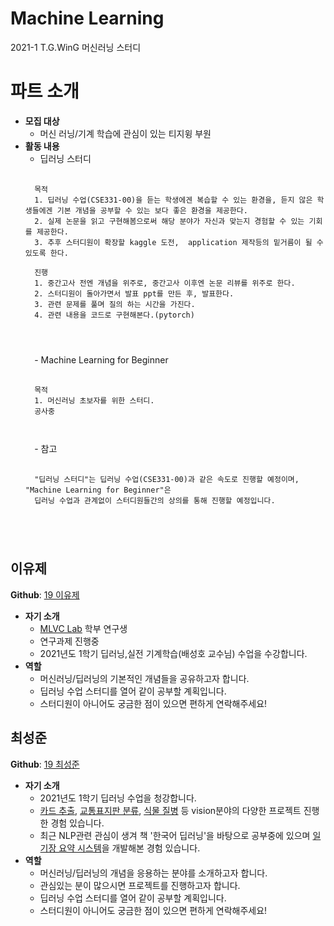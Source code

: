 # Machine Learning
2021-1 T.G.WinG 머신러닝 스터디

# 파트 소개
- **모집 대상**
    - 머신 러닝/기계 학습에 관심이 있는 티지윙 부원
- **활동 내용**
    - 딥러닝 스터디
    <pre>
    <code>
    목적
    1. 딥러닝 수업(CSE331-00)을 듣는 학생에겐 복습할 수 있는 환경을, 듣지 않은 학생들에겐 기본 개념을 공부할 수 있는 보다 좋은 환경을 제공한다.
    2. 실제 논문을 읽고 구현해봄으로써 해당 분야가 자신과 맞는지 경험할 수 있는 기회를 제공한다.
    3. 추후 스터디원이 확장할 kaggle 도전,  application 제작등의 밑거름이 될 수 있도록 한다.

    진행
    1. 중간고사 전엔 개념을 위주로, 중간고사 이후엔 논문 리뷰를 위주로 한다.
    2. 스터디원이 돌아가면서 발표 ppt를 만든 후, 발표한다.
    3. 관련 문제를 풀며 질의 하는 시간을 가진다.
    4. 관련 내용을 코드로 구현해본다.(pytorch)
    </pre>
    </code>
    - Machine Learning for Beginner
    <pre>
    <code>
    목적
    1. 머신러닝 초보자를 위한 스터디.
    공사중
    </pre>
    </code>
    - 참고
    <pre>
    <code>
    "딥러닝 스터디"는 딥러닝 수업(CSE331-00)과 같은 속도로 진행할 예정이며, "Machine Learning for Beginner"은 
    딥러닝 수업과 관계없이 스터디원들간의 상의를 통해 진행할 예정입니다.
    </pre>
    </code>

## 이유제
**Github**: [19 이유제](https://github.com/dbwp031)
- **자기 소개**
    - [MLVC Lab](https://sites.google.com/a/khu.ac.kr/mlvc/) 학부 연구생
    - 연구과제 진행중
    - 2021년도 1학기 딥러닝,실전 기계학습(배성호 교수님) 수업을 수강합니다.
- **역할**
    - 머신러닝/딥러닝의 기본적인 개념들을 공유하고자 합니다.
    - 딥러닝 수업 스터디를 열어 같이 공부할 계획입니다.
    - 스터디원이 아니어도 궁금한 점이 있으면 편하게 연락해주세요!
## 최성준
**Github**: [19 최성준](https://github.com/seongjunChoi0714)
- **자기 소개**
    - 2021년도 1학기 딥러닝 수업을 청강합니다.
    - [카드 추출](https://youtu.be/Gd_koYoimHM), [교통표지판 분류](https://youtu.be/PCOA5sNPSaY), [식물 질병](https://youtu.be/mUlgI-Qq4mo) 등 vision분야의 다양한 프로젝트 진행한 경험 있습니다.
    - 최근 NLP관련 관심이 생겨 책 '한국어 딥러닝'을 바탕으로 공부중에 있으며 [일기장 요약 시스템](https://youtu.be/JZqDV9e2_E4)을 개발해본 경험 있습니다.
- **역할**
    - 머신러닝/딥러닝의 개념을 응용하는 분야를 소개하고자 합니다.
    - 관심있는 분이 많으시면 프로젝트를 진행하고자 합니다.
    - 딥러닝 수업 스터디를 열어 같이 공부할 계획입니다.
    - 스터디원이 아니어도 궁금한 점이 있으면 편하게 연락해주세요!
